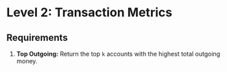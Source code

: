 # Level 2: Transaction Metrics

## Requirements
1. **Top Outgoing:** Return the top `k` accounts with the highest total outgoing money.
